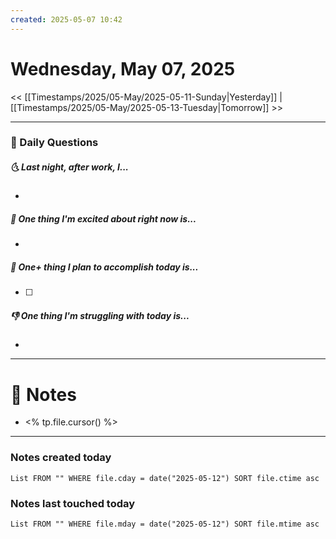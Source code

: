 ```yaml
---
created: 2025-05-07 10:42
---
```

# Wednesday, May 07, 2025

<< [[Timestamps/2025/05-May/2025-05-11-Sunday|Yesterday]] | [[Timestamps/2025/05-May/2025-05-13-Tuesday|Tomorrow]] >>

---
### 📅 Daily Questions
##### 🌜 Last night, after work, I...
- 

##### 🙌 One thing I'm excited about right now is...
- 

##### 🚀 One+ thing I plan to accomplish today is...
- [ ] 

##### 👎 One thing I'm struggling with today is...
- 

---
# 📝 Notes
- <% tp.file.cursor() %>

---
### Notes created today
```dataview
List FROM "" WHERE file.cday = date("2025-05-12") SORT file.ctime asc
```

### Notes last touched today
```dataview
List FROM "" WHERE file.mday = date("2025-05-12") SORT file.mtime asc
```